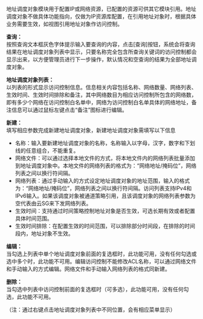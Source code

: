 地址调度对象模块用于配置IP或网络资源，已配置的资源可供其它模块引用。地址调度对象不做具体功能指向，仅做为IP资源库配置，在引用地址对象时，根据具体业务需要生效，如视图引用地址对象作访问控制。

**查询：**  
按照查询文本框灰色字体提示输入要查询的内容，点击[查询]按钮，系统会将查询结果在地址调度对象列表中显示，只要名称完全包含所查询关键词的访问控制都会显示出来，以方便管理员进行下一步操作，默认情况和空查询的结果为全部地址调度对象。

**地址调度对象列表：**  
以列表的形式显示访问控制信息。信息相关内容包括名称、网络数量、网络列表、生效时间、生效时间排除和备注，其中网络数目为相应访问控制所包含的网络数，即有多少个网络在访问控制白名单中，网络为访问控制白名单具体的网络地址，备注信息可以通过鼠标左键点击“备注”图标进行编辑。

**新建：**  
填写相应参数完成新建地址调度对象，新建地址调度对象需填写以下信息  
- 名称：输入要新建地址调度对象的名称，名称输入以字母，汉字，数字和下划线的任意组合，不能重复。  
- 网络文件：可以通过选择本地文件的方式，将本地文件内的网络列表批量添加到地址调度对象中。本地文件的网络列表的格式为：“网络地址/掩码位”，网络列表之间以换行符间隔。  
- 网络列表：通过手动输入的方式设定地址调度对象的地址范围，输入的格式为：“网络地址/掩码位”，网络列表之间以换行符间隔。访问列表支持IPv4和IPv6输入。如果该调度对象被通道策略引用，且该调度对象的网络列表参数为空代表由云SG来下发网络列表。  
- 生效时间：支持通过时间策略控制地址对象是否生效，可选长期有效或者配置具体时间范围。  
- 生效时间排除：在配置生效的时间范围，可以排除部分时间段，在排除的时间段内，地址对象不生效。  

**编辑：**  
当勾选上列表中单个地址调度对象前面的复选框时，此功能可用，没有任何勾选或选中多个时，此功能不可用。编辑访问控制不能修改ACL名称，可以通过网络文件和手动输入的方式编辑。网络文件和手动输入网络列表的格式同新建。

**删除：**  
当勾选中列表中访问控制前面的复选框时（可多选），此功能可用，没有任何勾选，此功能不可用。

（注：通过右键点击地址调度对象列表中不同位置，会有相应菜单显示）

